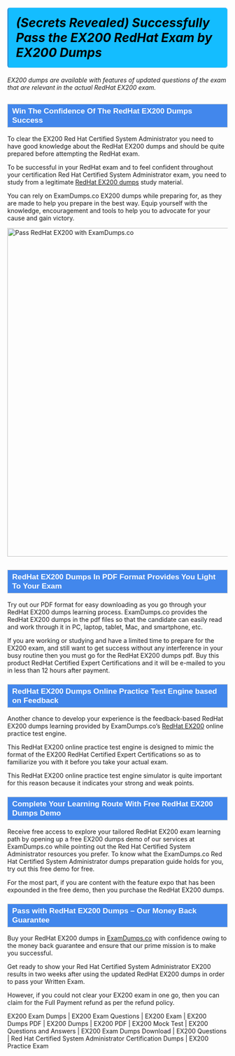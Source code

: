<h1><strong><span style="display: block; color: #000000; background: #14BDFF; border: 0.5px solid #AED6F1; border-left: 3px solid #3498DB; padding: .6em; border-radius: 6px;">             <em>(Secrets Revealed) Successfully Pass the EX200 RedHat Exam by EX200  Dumps</em>             </span></strong></h1>            <p><i>EX200 dumps are available with features of updated questions of the exam that are relevant in the actual RedHat EX200 exam.</i> </p>            <h2 style="background: #4287ec; border: 1px solid #cccccc; padding: 5px 10px;">                <span style="color: #ffffff;"><span style="font-size: 11pt;">                    <span style="line-height: normal;">                        <span style="font-family: Calibri,sans-serif;">                            <strong>                                <span style="font-size: 13.0pt;">Win The Confidence Of The RedHat EX200 Dumps Success</span>                            </strong>                        </span>                    </span></span>                </span>            </h2>                        <p>To clear the EX200 Red Hat Certified System Administrator you need to have good knowledge about the RedHat EX200 dumps and should be quite prepared before attempting the RedHat exam. </p>            <p>To be successful in your RedHat exam and to feel confident throughout your certification Red Hat Certified System Administrator exam, you need to study from a legitimate <a href="https://www.examdumps.co/ex200-exam-dumps.html">RedHat EX200 dumps</a> study material. </p>            <p>You can rely on ExamDumps.co EX200 dumps while preparing for, as they are made to help you prepare in the best way. Equip yourself with the knowledge, encouragement and tools to help you to advocate for your cause and gain victory.</p>                        <p><a href="https://www.examdumps.co/"><img src="https://www.examdumps.co//images/banners/big-sale-20-percent-discount-offer-examdumps.jpg" class="postImage" alt="Pass RedHat EX200 with ExamDumps.co" width="750"></a></p>                        <h2 style="background: #4287ec; border: 1px solid #cccccc; padding: 5px 10px;">                <span style="color: #ffffff;"><span style="font-size: 11pt;">                    <span style="line-height: normal;">                        <span style="font-family: Calibri,sans-serif;">                            <strong>                                <span style="font-size: 13.0pt;">RedHat EX200 Dumps In PDF Format Provides You Light To Your Exam</span>                            </strong>                        </span>                    </span></span>                </span>            </h2>            <p>Try out our PDF format for easy downloading as you go through your RedHat EX200 dumps learning process. ExamDumps.co provides the RedHat EX200 dumps in the pdf files so that the candidate can easily read and work through it in PC, laptop, tablet, Mac, and smartphone, etc. </p>            <p>If you are working or studying and have a limited time to prepare for the EX200 exam, and still want to get success without any interference in your busy routine then you must go for the RedHat EX200 dumps pdf. Buy this product RedHat Certified Expert Certifications and it will be e-mailed to you in less than 12 hours after payment.</p>                        <h3 style="background: #4287ec; border: 1px solid #cccccc; padding: 5px 10px;">                <span style="color: #ffffff;"><span style="font-size: 11pt;">                    <span style="line-height: normal;">                        <span style="font-family: Calibri,sans-serif;">                            <strong>                                <span style="font-size: 13.0pt;">RedHat EX200 Dumps Online Practice Test Engine based on Feedback</span>                            </strong>                        </span>                    </span></span>                </span>            </h3>            <p>Another chance to develop your experience is the feedback-based RedHat EX200 dumps learning provided by ExamDumps.co’s <a href="https://www.examdumps.co/redhat-exam-dumps.html">RedHat EX200</a> online practice test engine.</p>            <p>This RedHat EX200 online practice test engine is designed to mimic the format of the EX200 RedHat Certified Expert Certifications so as to familiarize you with it before you take your actual exam. </p>            <p>This RedHat EX200 online practice test engine simulator is quite important for this reason because it indicates your strong and weak points.</p>                        <h3 style="background: #4287ec; border: 1px solid #cccccc; padding: 5px 10px;">                <span style="color: #ffffff;">                    <span style="font-size: 11pt;">                        <span style="line-height: normal;">                            <span style="font-family: Calibri,sans-serif;">                                <strong>                                    <span style="font-size: 13.0pt;">Complete Your Learning Route With Free RedHat EX200 Dumps Demo</span>                                </strong>                            </span>                        </span>                    </span>                </span>            </h3>            <p>Receive free access to explore your tailored RedHat EX200 exam learning path by opening up a free EX200 dumps demo of our services at ExamDumps.co while pointing out the Red Hat Certified System Administrator resources you prefer. To know what the ExamDumps.co Red Hat Certified System Administrator dumps preparation guide holds for you, try out this free demo for free. </p>            <p>For the most part, if you are content with the feature expo that has been expounded in the free demo, then you purchase the RedHat EX200 dumps.</p>                       <h3 style="background: #4287ec; border: 1px solid #cccccc; padding: 5px 10px;">                <span style="color: #ffffff;">                    <span style="font-size: 11pt;">                        <span style="line-height: normal;">                            <span style="font-family: Calibri,sans-serif;">                                <strong>                                    <span style="font-size: 13.0pt;">Pass with RedHat EX200 Dumps – Our Money Back Guarantee</span>                                </strong>                            </span>                        </span>                    </span>                </span>            </h3>            <p>Buy your RedHat EX200 dumps in <a href="https://www.examdumps.co/">ExamDumps.co</a> with confidence owing to the money back guarantee and ensure that our prime mission is to make you successful.</p>            <p>Get ready to show your Red Hat Certified System Administrator EX200 results in two weeks after using the updated RedHat EX200 dumps in order to pass your Written Exam. </p>            <p>However, if you could not clear your EX200 exam in one go, then you can claim for the Full Payment refund as per the refund policy.</p>             
EX200 Exam Dumps | EX200 Exam Questions | EX200 Exam | EX200 Dumps PDF | EX200 Dumps | EX200 PDF | EX200 Mock Test | EX200 Questions and Answers | EX200 Exam Dumps Download | EX200 Questions | Red Hat Certified System Administrator Certification Dumps | EX200 Practice Exam

